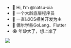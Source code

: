 - 👋 Hi, I’m @natsu-xia
- 🤣 一个大龄底层程序员
- 👀 一直以iOS相关开发为主
- 🌈 偶尔学些GoLang、Flutter
- 😭  年龄大了，想上岸了

<img align="bottom" src="https://github-readme-stats.vercel.app/api?username=natsu-xia&show_icons=true&count_private=true&theme=radical">
